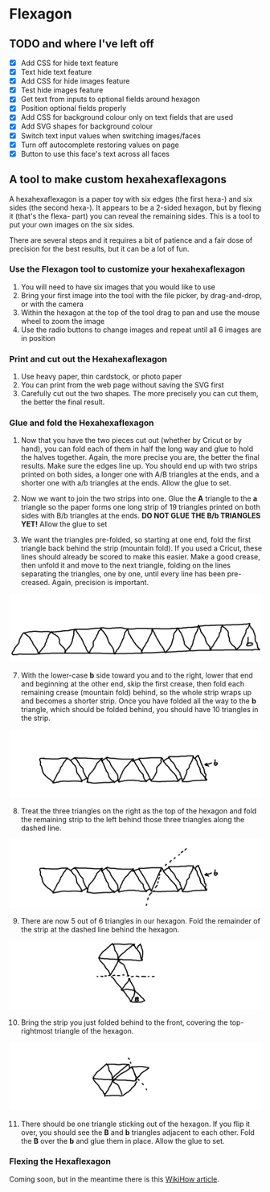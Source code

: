 # Flexagon

## TODO and where I've left off

* [x] Add CSS for hide text feature
* [x] Text hide text feature
* [x] Add CSS for hide images feature
* [x] Test hide images feature
* [x] Get text from inputs to optional fields around hexagon
* [x] Position optional fields properly
* [x] Add CSS for background colour only on text fields that are used
* [x] Add SVG shapes for background colour
* [x] Switch text input values when switching images/faces
* [x] Turn off autocomplete restoring values on page
* [x] Button to use this face's text across all faces

## A tool to make custom hexahexaflexagons

A hexahexaflexagon is a paper toy with six edges (the first hexa-) and six sides (the second hexa-). It appears to be a 2-sided hexagon, but by flexing it (that's the flexa- part) you can reveal the remaining sides. This is a tool to put your own images on the six sides.

There are several steps and it requires a bit of patience and a fair dose of precision for the best results, but it can be a lot of fun.

### Use the Flexagon tool to customize your hexahexaflexagon

1. You will need to have six images that you would like to use
2. Bring your first image into the tool with the file picker, by drag-and-drop, or with the camera
3. Within the hexagon at the top of the tool drag to pan and use the mouse wheel to zoom the image
4. Use the radio buttons to change images and repeat until all 6 images are in position

### Print and cut out the Hexahexaflexagon

1. Use heavy paper, thin cardstock, or photo paper
2. You can print from the web page without saving the SVG first
3. Carefully cut out the two shapes. The more precisely you can cut them, the better the final result.

### Glue and fold the Hexahexaflexagon

1. Now that you have the two pieces cut out (whether by Cricut or by hand), you can fold each of them in half the long way and glue to hold the halves together. Again, the more precise you are, the better the final results. Make sure the edges line up. You should end up with two strips printed on both sides, a longer one with A/B triangles at the ends, and a shorter one with a/b triangles at the ends. Allow the glue to set.

2. Now we want to join the two strips into one. Glue the **A** triangle to the **a** triangle so the paper forms one long strip of 19 triangles printed on both sides with B/b triangles at the ends. **DO NOT GLUE THE B/b TRIANGLES YET!** Allow the glue to set

3. We want the triangles pre-folded, so starting at one end, fold the first triangle back behind the strip (mountain fold). If you used a Cricut, these lines should already be scored to make this easier. Make a good crease, then unfold it and move to the next triangle, folding on the lines separating the triangles, one by one, until every line has been pre-creased. Again, precision is important.

![Wrapping the hexahexaflexagon](images/hexahexaflexagon0.png)

7. With the lower-case **b** side toward you and to the right, lower that end and beginning at the other end, skip the first crease, then fold each remaining crease (mountain fold) behind, so the whole strip wraps up and becomes a shorter strip. Once you have folded all the way to the **b** triangle, which should be folded behind, you should have 10 triangles in the strip.

![Beginning the hexagon folds](images/hexahexaflexagon1.png)

8. Treat the three triangles on the right as the top of the hexagon and fold the remaining strip to the left behind those three triangles along the dashed line.

![Continuing to fold the hexagon](images/hexahexaflexagon2.png)

9. There are now 5 out of 6 triangles in our hexagon. Fold the remainder of the strip at the dashed line behind the hexagon.

![Hexagon nearly complete](images/hexahexaflexagon3.png)

10. Bring the strip you just folded behind to the front, covering the top-rightmost triangle of the hexagon.

![Folding the final triangle](images/hexahexaflexagon4.png)

11. There should be one triangle sticking out of the hexagon. If you flip it over, you should see the **B** and **b** triangles adjacent to each other. Fold the **B** over the **b** and glue them in place. Allow the glue to set.

### Flexing the Hexaflexagon

Coming soon, but in the meantime there is this [WikiHow article](https://www.wikihow.com/Fold-a-Hexaflexagon#Flexing-Your-Hexaflexagon).
